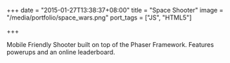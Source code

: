 +++
date = "2015-01-27T13:38:37+08:00"
title = "Space Shooter"
image = "/media/portfolio/space_wars.png"
port_tags = ["JS", "HTML5"]

+++

Mobile Friendly Shooter built on top of the Phaser Framework. Features powerups and an online leaderboard.